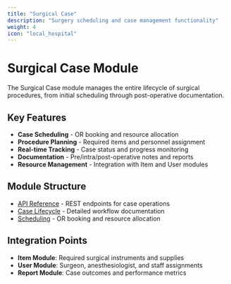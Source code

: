 ```yaml
---
title: "Surgical Case"
description: "Surgery scheduling and case management functionality"
weight: 4
icon: "local_hospital"
---
```


# Surgical Case Module

The Surgical Case module manages the entire lifecycle of surgical procedures, from initial scheduling through post-operative documentation.

## Key Features

- **Case Scheduling** - OR booking and resource allocation
- **Procedure Planning** - Required items and personnel assignment
- **Real-time Tracking** - Case status and progress monitoring
- **Documentation** - Pre/intra/post-operative notes and reports
- **Resource Management** - Integration with Item and User modules

## Module Structure

- [API Reference](api-reference/) - REST endpoints for case operations
- [Case Lifecycle](case-lifecycle/) - Detailed workflow documentation
- [Scheduling](scheduling/) - OR booking and resource allocation

## Integration Points

- **Item Module**: Required surgical instruments and supplies
- **User Module**: Surgeon, anesthesiologist, and staff assignments
- **Report Module**: Case outcomes and performance metrics
